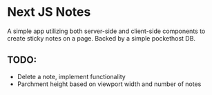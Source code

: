 # Next JS Notes

A simple app utilizing both server-side and client-side components to create sticky notes on a page. Backed by a simple pockethost DB.

## TODO:

- Delete a note, implement functionality
- Parchment height based on viewport width and number of notes
